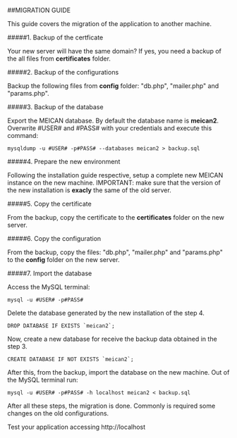 ##MIGRATION GUIDE

This guide covers the migration of the application to another machine.

#####1. Backup of the certficate

Your new server will have the same domain? If yes, you need a backup of the all files from **certificates** folder.

#####2. Backup of the configurations

Backup the following files from **config** folder: "db.php", "mailer.php" and "params.php". 

#####3. Backup of the database

Export the MEICAN database. By default the database name is **meican2**. Overwrite #USER# and #PASS# with your credentials and execute this command:

```
mysqldump -u #USER# -p#PASS# --databases meican2 > backup.sql
```

#####4. Prepare the new environment

Following the installation guide respective, setup a complete new MEICAN instance on the new machine. IMPORTANT: make sure that the version of the new installation is **exacly** the same of the old server.

#####5. Copy the certificate

From the backup, copy the certificate to the **certificates** folder on the new server.

#####6. Copy the configuration

From the backup, copy the files: "db.php", "mailer.php" and "params.php" to the **config** folder on the new server.

#####7. Import the database

Access the MySQL terminal:

```
mysql -u #USER# -p#PASS#
```

Delete the database generated by the new installation of the step 4. 

```
DROP DATABASE IF EXISTS `meican2`;
```

Now, create a new database for receive the backup data obtained in the step 3.

```
CREATE DATABASE IF NOT EXISTS `meican2`;
```

After this, from the backup, import the database on the new machine. Out of the MySQL terminal run:

```
mysql -u #USER# -p#PASS# -h localhost meican2 < backup.sql
```

After all these steps, the migration is done. Commonly is required some changes on the old configurations.

Test your application accessing http://localhost
